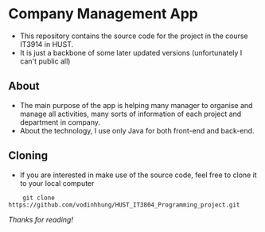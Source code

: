 # Company Management App

* This repository contains the source code for the project in the course IT3914 in HUST.
* It is just a backbone of some later updated versions (unfortunately I can't public all)

## About
* The main purpose of the app is helping many manager to organise and manage all activities, 
many sorts of information of each project and department in company.
* About the technology, I use only Java for both front-end and back-end.

## Cloning
* If you are interested in make use of the source code, feel free to clone it to your local computer
```$xslt
    git clone https://github.com/vodinhhung/HUST_IT3804_Programming_project.git
```

*Thanks for reading!*